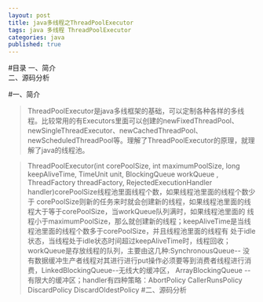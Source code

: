 ```yaml
---
layout: post
title: java多线程之ThreadPoolExecutor
tags: java 多线程 ThreadPoolExecutor
categories: java
published: true
---
```


#目录
一、简介</br>
二、源码分析</br>

#一、简介
>ThreadPoolExecutor是java多线框架的基础，可以定制各种各样的多线程。比较常用的有Executors里面可以创建的newFixedThreadPool、newSingleThreadExecutor、newCachedThreadPool、newScheduledThreadPool等。理解了ThreadPoolExecutor的原理，就理解了java的线程池。</br>

>ThreadPoolExecutor(int corePoolSize, int maximumPoolSize, long keepAliveTime, TimeUnit unit, BlockingQueue<Runnable> workQueue
, ThreadFactory threadFactory, RejectedExecutionHandler handler)corePoolSize线程池里面线程个数，如果线程池里面的线程个数少于
corePoolSize则新的任务来时就会创建新的线程，如果线程池里面的线程大于等于corePoolSize，当workQueue队列满时，如果线程池里面的
线程小于maximumPoolSize，那么就创建新的线程；keepAliveTime是当线程池里面的线程个数多于corePoolSize，并且线程池里面的线程有
处于idle状态，当线程处于idle状态时间超过keepAliveTime时，线程回收；workQueue是存放线程的队列，主要由这几种:SynchronousQueue--
没有数据缓冲生产者线程对其进行进行put操作必须要等到消费者线程进行消费，LinkedBlockingQueue--无线大的缓冲区， ArrayBlockingQueue
--有限大的缓冲区；handler有四种策略：AbortPolicy CallerRunsPolicy DiscardPolicy DiscardOldestPolicy
#二、源码分析</br>




